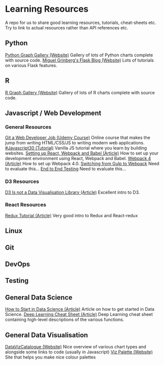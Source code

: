 # Learning Resources

 A repo for us to share good learning resources, tutorials, cheat-sheets etc. Try to link to actual resources rather than API references etc. 

## Python

[Python Graph Gallery (Website)](https://python-graph-gallery.com/) Gallery of lots of Python charts complete with source code.
[Miguel Grinberg's Flask Blog (Website)](https://blog.miguelgrinberg.com/index) Lots of tutorials on various Flask features.

## R

[R Graph Gallery (Website)](https://www.r-graph-gallery.com/) Gallery of lots of R charts complete with source code.

## Javascript / Web Development

### General Resources

[Git a Web Developer Job (Udemy Course)](https://www.udemy.com/git-a-web-developer-job-mastering-the-modern-workflow/) Online course that makes the jump from writing HTML/CSS/JS to writing modern web applications.
[#Javascript30 (Tutorial)](https://javascript30.com/) Vanilla JS tutorial where you learn by building websites.
[Setting up React, Webpack and Babel (Article)](https://www.valentinog.com/blog/react-webpack-babel/) How to set up your development environment using React, Webpack and Babel.
[Webpack 4 (Article)](https://www.valentinog.com/blog/webpack-tutorial/) How to set up Webpack 4.0.
[Switching from Gulp to Webpack](https://www.valentinog.com/blog/from-gulp-to-webpack-4-tutorial/) Need to evaluate this...
[End to End Testing](https://www.valentinog.com/blog/javascript-end-to-end-testing-cypress/) Need to evaluate this...

### D3 Resources
[D3 Is not a Data Visualisation Library (Article)](https://medium.com/@Elijah_Meeks/d3-is-not-a-data-visualization-library-67ba549e8520) Excellent intro to D3.

### React Resources
[Redux Tutorial (Article)](https://www.valentinog.com/blog/react-redux-tutorial-beginners/) Very good intro to Redux and React-redux


## Linux

## Git

## DevOps

## Testing

## General Data Science

[How to Start in Data Science (Article)](https://www.linkedin.com/pulse/how-start-data-science-marios-michailidis/?trk=v-feed&lipi=urn%3Ali%3Apage%3Ad_flagship3_feed%3BAA%2B9IAErD%2BGVz8GcpV%2FsBw%3D%3D) Article on how to get started in Data Science.
[Deep Learning Cheat Sheet (Article)](https://hackernoon.com/deep-learning-cheat-sheet-25421411e460) Deep Learning cheat sheet containing high-level descriptions of the various functions.

## General Data Visualisation

[DataVizCatalogue (Website)](https://datavizcatalogue.com/) Nice overview of various chart types and alongside some links to code (usually in Javascript)
[Viz Palette (Website)](http://projects.susielu.com/viz-palette) Site that helps you make nice colour palettes


